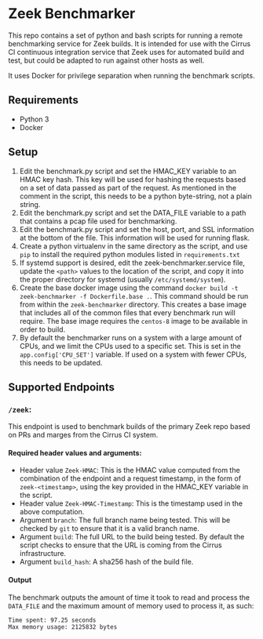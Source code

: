 # Zeek Benchmarker

This repo contains a set of python and bash scripts for running a remote benchmarking service for Zeek builds. It is intended for use with the Cirrus CI continuous integration service that Zeek uses for automated build and test, but could be adapted to run against other hosts as well.

It uses Docker for privilege separation when running the benchmark scripts.

## Requirements
- Python 3
- Docker

## Setup

1. Edit the benchmark.py script and set the HMAC_KEY variable to an HMAC key hash. This key will be used for hashing the requests based on a set of data passed as part of the request. As mentioned in the comment in the script, this needs to be a python byte-string, not a plain string.
2. Edit the benchmark.py script and set the DATA_FILE variable to a path that contains a pcap file used for benchmarking.
3. Edit the benchmark.py script and set the host, port, and SSL information at the bottom of the file. This information will be used for running flask.
4. Create a python virtualenv in the same directory as the script, and use `pip` to install the required python modules listed in `requirements.txt`
5. If systemd support is desired, edit the zeek-benchmarker.service file, update the `<path>` values to the location of the script, and copy it into the proper directory for systemd (usually `/etc/systemd/system`).
6. Create the base docker image using the command `docker build -t zeek-benchmarker -f Dockerfile.base .`. This command should be run from within the `zeek-benchmarker` directory. This creates a base image that includes all of the common files that every benchmark run will require. The base image requires the `centos-8` image to be available in order to build.
7. By default the benchmarker runs on a system with a large amount of CPUs, and we limit the CPUs used to a specific set. This is set in the `app.config['CPU_SET']` variable. If used on a system with fewer CPUs, this needs to be updated.

## Supported Endpoints

### `/zeek`:

This endpoint is used to benchmark builds of the primary Zeek repo based on PRs and marges from the Cirrus CI system.

#### Required header values and arguments:

- Header value `Zeek-HMAC`: This is the HMAC value computed from the combination of the endpoint and a request timestamp, in the form of `zeek-<timestamp>`, using the key provided in the HMAC_KEY variable in the script.
- Header value `Zeek-HMAC-Timestamp`: This is the timestamp used in the above computation.
- Argument `branch`: The full branch name being tested. This will be checked by `git` to ensure that it is a valid branch name.
- Argument `build`: The full URL to the build being tested. By default the script checks to ensure that the URL is coming from the Cirrus infrastructure.
- Argument `build_hash`: A sha256 hash of the build file.

#### Output

The benchmark outputs the amount of time it took to read and process the `DATA_FILE` and the maximum amount of memory used to process it, as such:

```
Time spent: 97.25 seconds
Max memory usage: 2125832 bytes
```